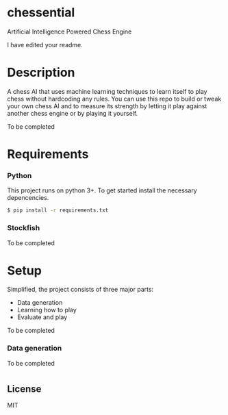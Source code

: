 # chessential
Artificial Intelligence Powered Chess Engine

I have edited your readme.

# Description

A chess AI that uses machine learning techniques to learn itself to play chess without hardcoding any rules.
You can use this repo to build or tweak your own chess AI and to measure its strength by letting it play against another chess engine or by playing it yourself.

To be completed

# Requirements

### Python
This project runs on python 3+.
To get started install the necessary depencencies.

```sh
$ pip install -r requirements.txt
```

### Stockfish

To be completed

# Setup

Simplified, the project consists of three major parts:
- Data generation
- Learning how to play
- Evaluate and play

To be completed

### Data generation

To be completed

#
License
----
MIT

